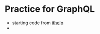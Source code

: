 # Practice for GraphQL
- starting code from [ithelp](https://ithelp.ithome.com.tw/articles/10202644)
- 